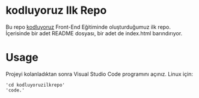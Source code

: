 # kodluyoruz Ilk Repo
Bu repo [kodluyoruz](https://www.kodluyoruz.org/) Front-End Eğitiminde oluşturduğumuz ilk repo. İçerisinde bir adet README dosyası, bir adet de index.html barındırıyor.

# Usage
Projeyi kolanladıktan sonra Visual Studio Code programını açınız.
Linux için: 

    'cd kodluyoruzilkrepo'
    'code.'




